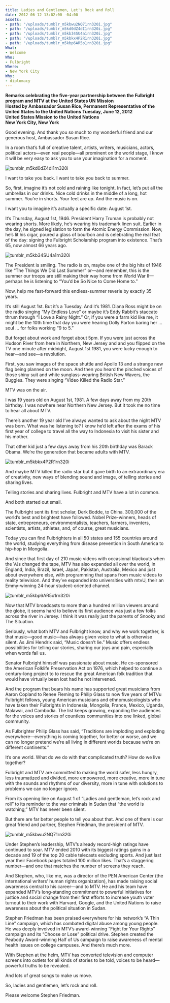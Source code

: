 ```yaml
---
title: Ladies and Gentlemen, Let's Rock and Roll
date: 2012-06-12 13:02:00 -04:00
assets:
- path: "/uploads/tumblr_m5kbwu2NQ71rn320i.jpg"
- path: "/uploads/tumblr_m5kd0dZ4dI1rn320i.jpg"
- path: "/uploads/tumblr_m5kb34SU4a1rn320i.jpg"
- path: "/uploads/tumblr_m5kbkx4P2R1rn320i.jpg"
- path: "/uploads/tumblr_m5kbp6AR5o1rn320i.jpg"
What:
- Welcome
Who:
- Fulbright
Where:
- New York City
Why:
- diplomacy
---
```


**Remarks celebrating the five-year partnership between the Fulbright program and MTV at the United States UN Mission**   
**Hosted by Ambassador Susan Rice, Permanent Representative of the United States to the United Nations**
**Tuesday, June 12, 2012**  
**United States Mission to the United Nations**  
**New York City, New York**  

Good evening.  And thank you so much to my wonderful friend and our generous host, Ambassador Susan Rice.

In a room that’s full of creative talent, artists, writers, musicians, actors, political actors—even real people—all prominent on the world stage, I know it will be very easy to ask you to use your imagination for a moment.

![tumblr_m5kd0dZ4dI1rn320i](/uploads/tumblr_m5kd0dZ4dI1rn320i.jpg) 

I want to take you back.  I want to take you back to summer. 

So, first, imagine it’s not cold and raining like tonight.   In fact, let’s put all the umbrellas in our drinks.  Nice cold drinks in the middle of a long, hot summer.  You’re in shorts.  Your feet are up.  And the music is on.

I want you to imagine it’s actually a specific date: August 1st.

It’s Thursday, August 1st, 1946. President Harry Truman is probably not wearing shorts.  More likely, he’s wearing his trademark linen suit.  Earlier in the day, he signed legislation to form the Atomic Energy Commission.  Now, he’s lit his cigar, poured a glass of bourbon and is celebrating the real feat of the day: signing the Fulbright Scholarship program into existence.  That’s 65, now almost 66 years ago.

![tumblr_m5kb34SU4a1rn320i](/uploads/tumblr_m5kb34SU4a1rn320i.jpg) 

The President is smiling.  The radio is on, maybe one of the big hits of 1946 like “The Things We Did Last Summer”  or—and remember, this is the summer our troops are still making their way home from World War II—perhaps he is listening to  “You’d be So Nice to Come Home to.”

Now, help me fast-forward this endless-summer reverie by exactly 35 years.  

It’s still August 1st.  But it’s a Tuesday.  And it’s 1981.  Diana Ross might be on the radio singing “My Endless Love” or maybe it’s Eddy Rabbit’s staccato thrum through “I Love a Rainy Night.”  Or, if you were a farm kid like me, it might be the 10th time that day you were hearing Dolly Parton baring her … soul … for folks working “9 to 5.”

But forget about work and forget about 5pm.  If you were just across the Hudson River from here in Northern, New Jersey and and you flipped on the TV one minute after midnight, August 1st 1981, you were lucky enough to hear—and see—a revolution. 

First, you saw images of the space shuttle and Apollo 13 and a strange new flag being planned on the moon.  And then you heard the pinched voices of those shiny suit and white sunglass-wearing British New Wavers, the Buggles.  They were singing “Video Killed the Radio Star.” 

MTV was on the air.

I was 19 years old on August 1st, 1981.  A few days away from my 20th birthday.  I was nowhere near Northern New Jersey.  But it took me no time to hear all about MTV.

There’s another 19 year old I’ve always wanted to ask about the night MTV was born.  What was he listening to? I know he’d left after the exams of his first year of college to travel all the way to Indonesia to visit his sister and his mother.

That other kid just a few days away from his 20th birthday was Barack Obama.  We’re the generation that became adults with MTV. 

![tumblr_m5kbkx4P2R1rn320i](/uploads/tumblr_m5kbkx4P2R1rn320i.jpg) 

And maybe MTV killed the radio star but it gave birth to an extraordinary era of creativity, new ways of blending sound and image, of telling stories and sharing lives. 

Telling stories and sharing lives. Fulbright and MTV have a lot in common. 

And both started out small.

The Fulbright sent its first scholar, Derk Bodde, to China.  300,000 of the world’s best and brightest have followed.  Nobel Prize-winners, heads of state, entrepreneurs, environmentalists, teachers, farmers, inventers, scientists, artists, athletes, and, of course, great musicians.

Today you can find Fulbrighters in all 50 states and 155 countries around the world, studying everything from disease prevention in South America to hip-hop in Mongolia.

And since that first day of 210 music videos with occasional blackouts when the VJs changed the tape, MTV has also expanded all over the world, in England, India, Brazil, Israel, Japan, Pakistan, Australia, Mexico and just about everywhere else, with programming that spans from music videos to reality television.  And they’ve expanded into universities with mtvU, their an Emmy-winning 24-hour student-oriented channel.

![tumblr_m5kbp6AR5o1rn320i](/uploads/tumblr_m5kbp6AR5o1rn320i.jpg) 

Now that MTV broadcasts to more than a hundred million viewers around the globe, it seems hard to believe its first audience was just a few folks across the river in Jersey.  I think it was really just the parents of Snooky and The Situation. 

Seriously, what both MTV and Fulbright know, and why we work together, is that music—good music—has always given voice to what is otherwise silent.  As Jimi Hendrix said, “Music doesn’t lie.”  Music offers endless possibilities for telling our stories, sharing our joys and pain, especially when words fail us.

Senator Fulbright himself was passionate about music.  He co-sponsored the American Folklife Preservation Act on 1976, which helped to continue a century-long project to to rescue the great American folk tradition that would have virtually been lost had he not intervened.

And the program that bears his name has supported great musicians from Aaron Copland to Renee Fleming to Philip Glass to now five years of MTVu Fulbright fellows, young American musicians and ethnomusicologists who have taken their Fulbrights in Indonesia, Mongolia, France, Mexico, Uganda, Malawai, and Cambodia. The list keeps growing, expanding the audiences for the voices and stories of countless communities into one linked, global community. 

As Fulbrighter Philip Glass has said, “Traditions are imploding and exploding everywhere—everything is coming together, for better or worse, and we can no longer pretend we’re all living in different worlds because we’re on different continents.”

It’s one world.  What do we do with that complicated truth?  How do we live together? 

Fulbright and MTV are committed to making the world safer, less hungry, less traumatized and divided, more empowered, more creative, more in tune with the sounds and rhythms of our diversity, more in tune with solutions to problems we can no longer ignore.                

From its opening line on August 1 of “Ladies and gentleman, let’s rock and roll” to its reminder to the war criminals in Sudan that “the world is watching,” MTV has never been silent. 

But there are far better people to tell you about that.  And one of them is our great friend and partner, Stephen Friedman, the president of MTV.

![tumblr_m5kbwu2NQ71rn320i](/uploads/tumblr_m5kbwu2NQ71rn320i.jpg) 

Under Stephen’s leadership, MTV’s already record-high ratings have continued to soar.  MTV ended 2010 with its biggest ratings gains in a decade and 19 of the top 20 cable telecasts excluding sports. And just last year their Facebook pages totaled 100 million likes. That’s a staggering number—and one that matches the number of screens they reach.

And Stephen, who, like me, was a director of the PEN American Center (the international writers’ human rights organization), has made raising social awareness central to his career—and to MTV.  He and his team have expanded MTV’s long-standing commitment to powerful initiatives for justice and social change from their first efforts to increase youth voter turnout to their work with Harvard, Google, and the United Nations to raise awareness about the political situation in Sudan.

Stephen Friedman has been praised everywhere for his network’s “A Thin Line” campaign, which has combated digital abuse among young people.   He was deeply involved in MTV’s award-winning “Fight for Your Rights” campaign and its “Choose or Lose” political drive. Stephen created the Peabody Award-winning Half of Us campaign to raise awareness of mental health issues on college campuses.  And there’s much more. 

With Stephen at the helm, MTV has converted television and computer screens into outlets for all kinds of stories to be told, voices to be heard—powerful truths to be revealed.  

And lots of great songs to make us move.

So, ladies and gentlemen, let’s rock and roll. 

Please welcome Stephen Friedman.
